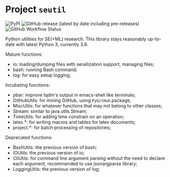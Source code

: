 # Project `seutil`

![PyPI](https://img.shields.io/pypi/v/seutil)
![GitHub release (latest by date including pre-releases)](https://img.shields.io/github/v/release/pengyunie/seutil?include_prereleases)
![GitHub Workflow Status](https://img.shields.io/github/workflow/status/pengyunie/seutil/Python%20package)

Python utilities for SE(+ML) research.  This library stays reasonably up-to-date with latest Python 3, currently 3.8.

Mature functions:
- io: loading/dumping files with serailization support, managing files;
- bash: running Bash command;
- log: for easy setup logging;

Incubating functions:
- pbar: improve tqdm's output in emacs-shell like terminals;
- GitHubUtils: for mining GitHub, using `PyGitHub` package;
- MiscUtils: for whatever functions that may not belong to other classes;
- Stream: similar to java.utils.Stream;
- TimeUtils: for adding time constrain on an operation;
- latex.*: for writing macros and tables for latex documents;
- project.*: for batch processing of repositories;

Deprecated functions:
- BashUtils: the previous version of bash;
- IOUtils: the previous version of io;
- CliUtils: for command line argument parsing without the need to declare each argument, recommended to use jsonargparse library;
- LoggingUtils: the previous version of log;
